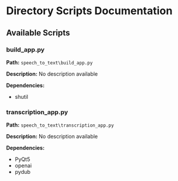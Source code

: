 # Directory Scripts Documentation

## Available Scripts


### build_app.py

**Path:** `speech_to_text\build_app.py`

**Description:**
No description available

**Dependencies:**
- shutil

### transcription_app.py

**Path:** `speech_to_text\transcription_app.py`

**Description:**
No description available

**Dependencies:**
- PyQt5
- openai
- pydub